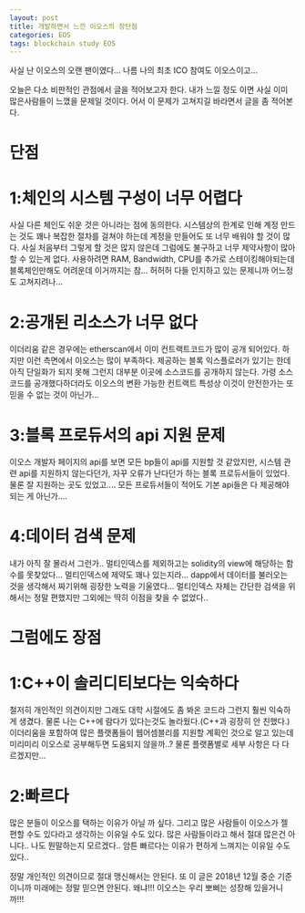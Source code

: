 ```yaml
---
layout: post
title: 개발하면서 느낀 이오스의 장단점
categories: EOS
tags: blockchain study EOS
---
```


사실 난 이오스의 오랜 팬이였다... 나름 나의 최초 ICO 참여도 이오스이고...

오늘은 다소 비판적인 관점에서 글을 적어보고자 한다. 내가 느낄 정도 이면 사실 이미 많은사람들이 느꼈을 문제일 것이다. 어서 이 문제가 고쳐지길 바라면서 글을 좀 적어본다.

단점
===
1:체인의 시스템 구성이 너무 어렵다
=====
사실 다른 체인도 쉬운 것은 아니라는 점에 동의한다. 시스템상의 한계로 인해 계정 만드는 것도 꽤나 복잡한 절차를 걸쳐야 하는데 계정을 만들어도 또 너무 배워야 할 것이 많다. 사실 처음부터 그렇게 할 것은 많지 않은데 그럼에도 불구하고 너무 제약사항이 많아 할 수 있는게 없다. 사용하려면 RAM, Bandwidth, CPU를 추가로 스테이킹해야되는데 블록체인만해도 어려운데 이거까지는 참... 허허허 다들 인지하고 있는 문제니까 어느정도 고쳐지려나...

2:공개된 리소스가 너무 없다
=====
이더리움 같은 경우에는 etherscan에서 이미 컨트랙트코드가 많이 공개 되어있다. 하지만 이런 측면에서 이오스는 많이 부족하다. 제공하는 블록 익스플로러가 있기는 한데 아직 단일화가 되지 못해 그런지 대부분 이곳에 소스코드를 공개하지 않는다. 가령 소스코드를 공개했다하더라도 이오스의 변환 가능한 컨트랙트 특성상 이것이 안전한가는 또 믿을 수 없는 것이 아닌가...

3:블록 프로듀서의 api 지원 문제
=====
이오스 개발자 페이지의 api를 보면 모든 bp들이 api를 지원할 것 같았지만, 시스템 관련 api를 지원하지 않는다던가, 자꾸 오류가 난다던가 하는 블록 프로듀서들이 있었다. 물론 잘 지원하는 곳도 있었고.... 모든 프로듀서들이 적어도 기본 api들은 다 제공해야되는 게 아닌가.... 

4:데이터 검색 문제
=====
내가 아직 잘 몰라서 그런가.. 멀티인덱스를 제외하고는 solidity의 view에 해당하는 함수를 못찾았다... 멀티인덱스에 제약도 꽤나 있는지라... dapp에서 데이터를 불러오는 것을 생각해서 짜기위해 굉장한 노력을 기울였다... 멀티인덱스 자체는 간단한 검색을 위해서는 정말 편했지만 그외에는 딱히 이점을 찾을 수 없었다..


그럼에도 장점
===
1:C++이 솔리디티보다는 익숙하다
=====
철저히 개인적인 의견이지만 그래도 대학 시절에도 좀 봐온 코드라 그런지 훨씬 익숙하게 생겼다. 물론 나는 C++에 람다가 있다는것도 놀라웠다.(C++과 굉장히 안 친했다.) 이더리움을 포함하여 많은 플랫폼들이 웹어셈블리를 지원할 계획인 것으로 알고 있는데 미리미리 이오스로 공부해두면 도움되지 않을까..? 물론 플랫폼별로 세부 사항은 다 다르겠지만...

2:빠르다
=====
많은 분들이 이오스를 택하는 이유가 아닐 까 싶다. 그리고 많은 사람들이 이오스가 젤 편할 수도 있다라고 생각하는 이유일 수도 있다. 많은 사람들이라고 해서 절대 많은건 아니다.. 나도 뭔말하는지 모르겠다.. 암튼 빠르다는 이유가 편하게 느껴지는 이유일 수도 있다..

정말 개인적인 의견이므로 절대 맹신해서는 안된다. 또 이 글은 2018년 12월 중순 기준이니까 미래에는 정말 믿으면 안된다. 왜냐!!! 이오스는 우리 뽀삐는 성장해 있을거니까!!!
